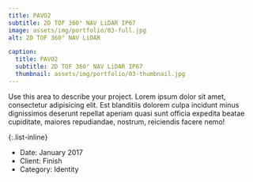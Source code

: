 ```yaml
---
title: PAVO2
subtitle: 2D TOF 360° NAV LiDAR IP67
image: assets/img/portfolio/03-full.jpg
alt: 2D TOF 360° NAV LiDAR

caption:
  title: PAVO2
  subtitle: 2D TOF 360° NAV LiDAR IP67
  thumbnail: assets/img/portfolio/03-thumbnail.jpg
---
```

Use this area to describe your project. Lorem ipsum dolor sit amet, consectetur adipisicing elit. Est blanditiis dolorem culpa incidunt minus dignissimos deserunt repellat aperiam quasi sunt officia expedita beatae cupiditate, maiores repudiandae, nostrum, reiciendis facere nemo!

{:.list-inline}
- Date: January 2017
- Client: Finish
- Category: Identity

